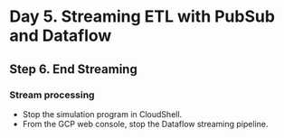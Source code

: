 # Day 5. Streaming ETL with PubSub and Dataflow
## Step 6. End Streaming

### Stream processing
* Stop the simulation program in CloudShell.
* From the GCP web console, stop the Dataflow streaming pipeline.
	
